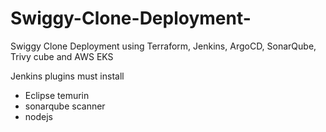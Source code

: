 # Swiggy-Clone-Deployment-
 Swiggy Clone Deployment using Terraform, Jenkins, ArgoCD, SonarQube, Trivy cube and AWS EKS

Jenkins plugins must install 
- Eclipse temurin
- sonarqube scanner
- nodejs


